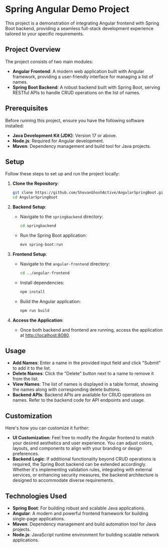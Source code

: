 # Spring Angular Demo Project

This project is a demonstration of integrating Angular frontend with Spring Boot backend, providing a seamless full-stack development experience tailored to your specific requirements.

## Project Overview

The project consists of two main modules:

- **Angular Frontend**: A modern web application built with Angular framework, providing a user-friendly interface for managing a list of names.
- **Spring Boot Backend**: A robust backend built with Spring Boot, serving RESTful APIs to handle CRUD operations on the list of names.

## Prerequisites

Before running this project, ensure you have the following software installed:

- **Java Development Kit (JDK)**: Version 17 or above.
- **Node.js**: Required for Angular development.
- **Maven**: Dependency management and build tool for Java projects.

## Setup

Follow these steps to set up and run the project locally:

1. **Clone the Repository**: 
   ```bash
   git clone https://github.com/ShovanGhoshActive/AngularSpringBoot.git
   cd AngularSpringBoot
   ```

2. **Backend Setup**:
   - Navigate to the `springbackend` directory:
     ```bash
     cd springbackend
     ```
   - Run the Spring Boot application:
     ```bash
     mvn spring-boot:run
     ```

3. **Frontend Setup**:
   - Navigate to the `angular-frontend` directory:
     ```bash
     cd ../angular-frontend
     ```
   - Install dependencies:
     ```bash
     npm install
     ```
   - Build the Angular application:
     ```bash
     npm run build
     ```

4. **Access the Application**:
   - Once both backend and frontend are running, access the application at [http://localhost:8080](http://localhost:8080).

## Usage

- **Add Names**: Enter a name in the provided input field and click "Submit" to add it to the list.
- **Delete Names**: Click the "Delete" button next to a name to remove it from the list.
- **View Names**: The list of names is displayed in a table format, showing the names along with corresponding delete buttons.
- **Backend APIs**: Backend APIs are available for CRUD operations on names. Refer to the backend code for API endpoints and usage.

## Customization

 Here's how you can customize it further:

- **UI Customization**: Feel free to modify the Angular frontend to match your desired aesthetics and user experience. You can adjust colors, layouts, and components to align with your branding or design preferences.
- **Backend Logic**: If additional functionality beyond CRUD operations is required, the Spring Boot backend can be extended accordingly. Whether it's implementing validation rules, integrating with external services, or enhancing security measures, the backend architecture is designed to accommodate diverse requirements.

## Technologies Used

- **Spring Boot**: For building robust and scalable Java applications.
- **Angular**: A modern and powerful frontend framework for building single-page applications.
- **Maven**: Dependency management and build automation tool for Java projects.
- **Node.js**: JavaScript runtime environment for building scalable network applications.

